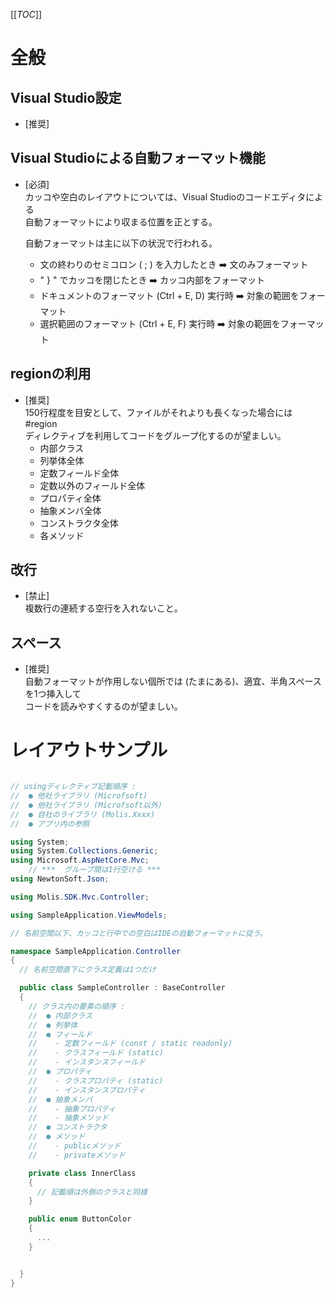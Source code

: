 [[_TOC_]]


# 全般

## Visual Studio設定
- [推奨]  
  
## Visual Studioによる自動フォーマット機能
- [必須]  
  カッコや空白のレイアウトについては、Visual Studioのコードエディタによる  
  自動フォーマットにより収まる位置を正とする。  
    
  自動フォーマットは主に以下の状況で行われる。
  - 文の終わりのセミコロン ( ; ) を入力したとき :arrow_right: 文のみフォーマット
  - " } " でカッコを閉じたとき :arrow_right: カッコ内部をフォーマット
  - ドキュメントのフォーマット (Ctrl + E, D) 実行時 :arrow_right: 対象の範囲をフォーマット
  - 選択範囲のフォーマット (Ctrl + E, F) 実行時 :arrow_right: 対象の範囲をフォーマット

## regionの利用
- [推奨]  
  150行程度を目安として、ファイルがそれよりも長くなった場合には #region  
  ディレクティブを利用してコードをグループ化するのが望ましい。
  - 内部クラス
  - 列挙体全体
  - 定数フィールド全体
  - 定数以外のフィールド全体
  - プロパティ全体
  - 抽象メンバ全体
  - コンストラクタ全体
  - 各メソッド

## 改行
- [禁止]  
  複数行の連続する空行を入れないこと。

## スペース
- [推奨]  
  自動フォーマットが作用しない個所では (たまにある)、適宜、半角スペースを1つ挿入して  
  コードを読みやすくするのが望ましい。

# レイアウトサンプル

``` csharp

// usingディレクティブ記載順序 :
//  ● 他社ライブラリ (Microfsoft)
//  ● 他社ライブラリ (Microfsoft以外)
//  ● 自社のライブラリ (Molis.Xxxx)
//  ● アプリ内の参照

using System;
using System.Collections.Generic;
using Microsoft.AspNetCore.Mvc;
    // ***  グループ間は1行空ける ***
using NewtonSoft.Json;

using Molis.SDK.Mvc.Controller;

using SampleApplication.ViewModels;

// 名前空間以下、カッコと行中での空白はIDEの自動フォーマットに従う。

namespace SampleApplication.Controller
{
  // 名前空間直下にクラス定義は1つだけ

  public class SampleController : BaseController
  {
    // クラス内の要素の順序 :
    //  ● 内部クラス
    //  ● 列挙体
    //  ● フィールド
    //    - 定数フィールド (const / static readonly)
    //    - クラスフィールド (static)
    //    - インスタンスフィールド
    //  ● プロパティ
    //    - クラスプロパティ (static)
    //    - インスタンスプロパティ
    //  ● 抽象メンバ
    //    - 抽象プロパティ
    //    - 抽象メソッド
    //  ● コンストラクタ
    //  ● メソッド
    //    - publicメソッド
    //    - privateメソッド

    private class InnerClass
    {
      // 記載順は外側のクラスと同様
    }

    public enum ButtonColor
    {
      ... 
    }


  }
}


```
